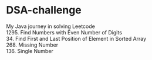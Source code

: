 # DSA-challenge
My Java journey in solving Leetcode
<br/>
  1295. Find Numbers with Even Number of Digits
<br/>
  34. Find First and Last Position of Element in Sorted Array
<br/>
  268. Missing Number
<br/>
  136. Single Number
<br/>
